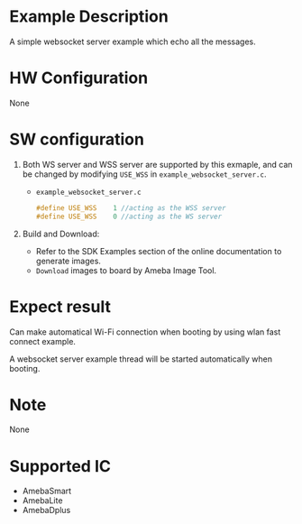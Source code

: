 # Example Description

A simple websocket server example which echo all the messages.

# HW Configuration

None

# SW configuration

1. Both WS server and WSS server are supported by this exmaple, and can be changed by modifying `USE_WSS` in `example_websocket_server.c`.
   - `example_websocket_server.c`
		```C
		#define USE_WSS    1 //acting as the WSS server
		#define USE_WSS    0 //acting as the WS server
		```

2. Build and Download:
   * Refer to the SDK Examples section of the online documentation to generate images.
   * `Download` images to board by Ameba Image Tool.

# Expect result

Can make automatical Wi-Fi connection when booting by using wlan fast connect example.

A websocket server example thread will be started automatically when booting.

# Note

None

# Supported IC

- AmebaSmart
- AmebaLite
- AmebaDplus
